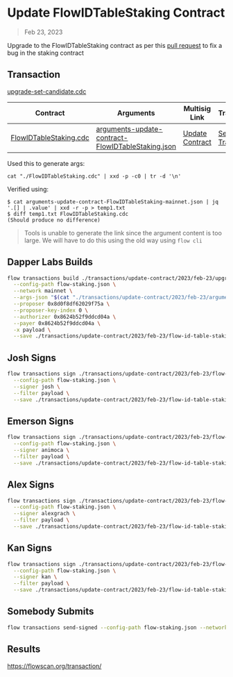 # Update FlowIDTableStaking Contract

> Feb 23, 2023

Upgrade to the FlowIDTableStaking contract as per this [pull request](https://github.com/onflow/flow-core-contracts/pull/350) to fix a bug in the staking contract

## Transaction

[upgrade-set-candidate.cdc](./upgrade-set-candidate.cdc)


| Contract                                     | Arguments                                                                                      | Multisig Link   | Transaction |
|----------------------------------------------|------------------------------------------------------------------------------------------------|-----------------|-------------|
| [FlowIDTableStaking.cdc](./FlowIDTableStaking.cdc)               | [arguments-update-contract-FlowIDTableStaking.json](./arguments-update-contract-FlowIDTableStaking.json) | [Update Contract]() | [Sealed Transaction](https://flowscan.org/transaction/) |



Used this to generate args:

`cat "./FlowIDTableStaking.cdc" | xxd -p -c0 | tr -d '\n'`

Verified using:
```
$ cat arguments-update-contract-FlowIDTableStaking-mainnet.json | jq '.[] | .value' | xxd -r -p > temp1.txt
$ diff temp1.txt FlowIDTableStaking.cdc
(Should produce no difference)
```

> Tools is unable to generate the link since the argument content is too large. We will have to do this using the old way using `flow cli`

## Dapper Labs Builds

```sh
flow transactions build ./transactions/update-contract/2023/feb-23/upgrade-set-candidate.cdc \
  --config-path flow-staking.json \
  --network mainnet \
  --args-json "$(cat "./transactions/update-contract/2023/feb-23/arguments-update-contract-FlowIDTableStaking-mainnet.json")" \
  --proposer 0x8d0f8df62029f75a \
  --proposer-key-index 0 \
  --authorizer 0x8624b52f9ddcd04a \
  --payer 0x8624b52f9ddcd04a \
  -x payload \
  --save ./transactions/update-contract/2023/feb-23/flow-id-table-staking-contract-upgrade-feb-23-unsigned.rlp
```

## Josh Signs

```sh
flow transactions sign ./transactions/update-contract/2023/feb-23/flow-id-table-staking-contract-upgrade-feb-23-unsigned.rlp \
  --config-path flow-staking.json \
  --signer josh \
  --filter payload \
  --save ./transactions/update-contract/2023/feb-23/flow-id-table-staking-contract-upgrade-feb-23-sig-1.rlp
```

## Emerson Signs

```sh
flow transactions sign ./transactions/update-contract/2023/feb-23/flow-id-table-staking-contract-upgrade-feb-23-sig-1.rlp \
  --config-path flow-staking.json \
  --signer animoca \
  --filter payload \
  --save ./transactions/update-contract/2023/feb-23/flow-id-table-staking-contract-upgrade-feb-23-sig-2.rlp
```

## Alex Signs

```sh
flow transactions sign ./transactions/update-contract/2023/feb-23/flow-id-table-staking-contract-upgrade-feb-23-sig-2.rlp \
  --config-path flow-staking.json \
  --signer alexgrach \
  --filter payload \
  --save ./transactions/update-contract/2023/feb-23/flow-id-table-staking-contract-upgrade-feb-23-sig-3.rlp
```

## Kan Signs

```sh
flow transactions sign ./transactions/update-contract/2023/feb-23/flow-id-table-staking-contract-upgrade-feb-23-sig-3.rlp \
  --config-path flow-staking.json \
  --signer kan \
  --filter payload \
  --save ./transactions/update-contract/2023/feb-23/flow-id-table-staking-contract-upgrade-feb-23-sig-4.rlp
```

## Somebody Submits

```sh
flow transactions send-signed --config-path flow-staking.json --network mainnet ./transactions/update-contract/2023/feb-23/flow-id-table-staking-contract-upgrade-feb-23-sig-4.rlp
```

## Results

https://flowscan.org/transaction/

